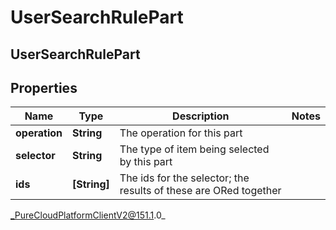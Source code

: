 # UserSearchRulePart

## UserSearchRulePart

## Properties

|Name | Type | Description | Notes|
|------------ | ------------- | ------------- | -------------|
| **operation** | **String** | The operation for this part | |
| **selector** | **String** | The type of item being selected by this part | |
| **ids** | **[String]** | The ids for the selector; the results of these are ORed together | |



_PureCloudPlatformClientV2@151.1.0_
